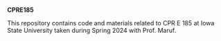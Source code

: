 **CPRE185**

This repository contains code and materials related to CPR E 185 at Iowa State University taken during Spring 2024 with Prof. Maruf.
